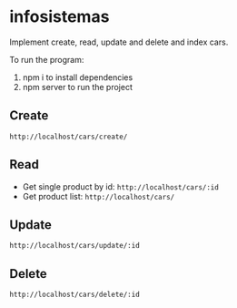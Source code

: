 # infosistemas


Implement create, read, update and delete and index cars.

To run the program:

1. npm i to install dependencies
2. npm server to run the project

## Create

`http://localhost/cars/create/`

## Read

* Get single product by id: `http://localhost/cars/:id`
* Get product list: `http://localhost/cars/`

## Update

`http://localhost/cars/update/:id`

## Delete

`http://localhost/cars/delete/:id`
